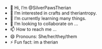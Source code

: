 - 👋 Hi, I’m @SilverPawsTherian
- 👀 I’m interested in crafts and theriantropy.
- 🌱 I’m currently learning many things.
- 💞️ I’m looking to collaborate on ...
- 📫 How to reach me ...
- 😄 Pronouns: She/her/they/them
- ⚡ Fun fact: im a therian

<!---
SilverPawsTherian/SilverPawsTherian is a ✨ special ✨ repository because its `README.md` (this file) appears on your GitHub profile.
You can click the Preview link to take a look at your changes.
--->
